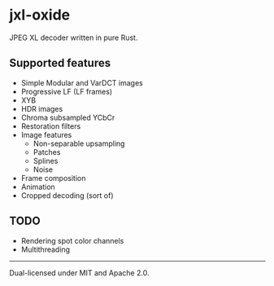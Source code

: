 # jxl-oxide
JPEG XL decoder written in pure Rust.

## Supported features
- Simple Modular and VarDCT images
- Progressive LF (LF frames)
- XYB
- HDR images
- Chroma subsampled YCbCr
- Restoration filters
- Image features
  - Non-separable upsampling
  - Patches
  - Splines
  - Noise
- Frame composition
- Animation
- Cropped decoding (sort of)

## TODO
- Rendering spot color channels
- Multithreading

---

Dual-licensed under MIT and Apache 2.0.
